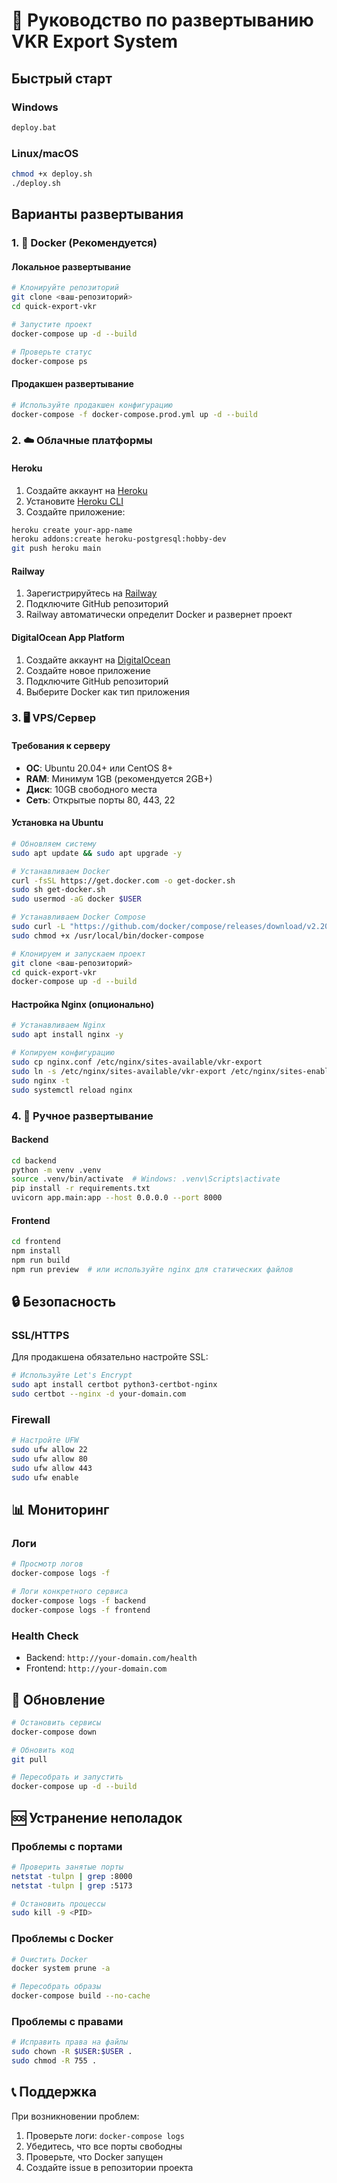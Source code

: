 # 🚀 Руководство по развертыванию VKR Export System

## Быстрый старт

### Windows
```cmd
deploy.bat
```

### Linux/macOS
```bash
chmod +x deploy.sh
./deploy.sh
```

## Варианты развертывания

### 1. 🐳 Docker (Рекомендуется)

#### Локальное развертывание
```bash
# Клонируйте репозиторий
git clone <ваш-репозиторий>
cd quick-export-vkr

# Запустите проект
docker-compose up -d --build

# Проверьте статус
docker-compose ps
```

#### Продакшен развертывание
```bash
# Используйте продакшен конфигурацию
docker-compose -f docker-compose.prod.yml up -d --build
```

### 2. ☁️ Облачные платформы

#### Heroku
1. Создайте аккаунт на [Heroku](https://heroku.com)
2. Установите [Heroku CLI](https://devcenter.heroku.com/articles/heroku-cli)
3. Создайте приложение:
```bash
heroku create your-app-name
heroku addons:create heroku-postgresql:hobby-dev
git push heroku main
```

#### Railway
1. Зарегистрируйтесь на [Railway](https://railway.app)
2. Подключите GitHub репозиторий
3. Railway автоматически определит Docker и развернет проект

#### DigitalOcean App Platform
1. Создайте аккаунт на [DigitalOcean](https://digitalocean.com)
2. Создайте новое приложение
3. Подключите GitHub репозиторий
4. Выберите Docker как тип приложения

### 3. 🖥️ VPS/Сервер

#### Требования к серверу
- **ОС**: Ubuntu 20.04+ или CentOS 8+
- **RAM**: Минимум 1GB (рекомендуется 2GB+)
- **Диск**: 10GB свободного места
- **Сеть**: Открытые порты 80, 443, 22

#### Установка на Ubuntu
```bash
# Обновляем систему
sudo apt update && sudo apt upgrade -y

# Устанавливаем Docker
curl -fsSL https://get.docker.com -o get-docker.sh
sudo sh get-docker.sh
sudo usermod -aG docker $USER

# Устанавливаем Docker Compose
sudo curl -L "https://github.com/docker/compose/releases/download/v2.20.0/docker-compose-$(uname -s)-$(uname -m)" -o /usr/local/bin/docker-compose
sudo chmod +x /usr/local/bin/docker-compose

# Клонируем и запускаем проект
git clone <ваш-репозиторий>
cd quick-export-vkr
docker-compose up -d --build
```

#### Настройка Nginx (опционально)
```bash
# Устанавливаем Nginx
sudo apt install nginx -y

# Копируем конфигурацию
sudo cp nginx.conf /etc/nginx/sites-available/vkr-export
sudo ln -s /etc/nginx/sites-available/vkr-export /etc/nginx/sites-enabled/
sudo nginx -t
sudo systemctl reload nginx
```

### 4. 🔧 Ручное развертывание

#### Backend
```bash
cd backend
python -m venv .venv
source .venv/bin/activate  # Windows: .venv\Scripts\activate
pip install -r requirements.txt
uvicorn app.main:app --host 0.0.0.0 --port 8000
```

#### Frontend
```bash
cd frontend
npm install
npm run build
npm run preview  # или используйте nginx для статических файлов
```

## 🔒 Безопасность

### SSL/HTTPS
Для продакшена обязательно настройте SSL:

```bash
# Используйте Let's Encrypt
sudo apt install certbot python3-certbot-nginx
sudo certbot --nginx -d your-domain.com
```

### Firewall
```bash
# Настройте UFW
sudo ufw allow 22
sudo ufw allow 80
sudo ufw allow 443
sudo ufw enable
```

## 📊 Мониторинг

### Логи
```bash
# Просмотр логов
docker-compose logs -f

# Логи конкретного сервиса
docker-compose logs -f backend
docker-compose logs -f frontend
```

### Health Check
- Backend: `http://your-domain.com/health`
- Frontend: `http://your-domain.com`

## 🔄 Обновление

```bash
# Остановить сервисы
docker-compose down

# Обновить код
git pull

# Пересобрать и запустить
docker-compose up -d --build
```

## 🆘 Устранение неполадок

### Проблемы с портами
```bash
# Проверить занятые порты
netstat -tulpn | grep :8000
netstat -tulpn | grep :5173

# Остановить процессы
sudo kill -9 <PID>
```

### Проблемы с Docker
```bash
# Очистить Docker
docker system prune -a

# Пересобрать образы
docker-compose build --no-cache
```

### Проблемы с правами
```bash
# Исправить права на файлы
sudo chown -R $USER:$USER .
sudo chmod -R 755 .
```

## 📞 Поддержка

При возникновении проблем:
1. Проверьте логи: `docker-compose logs`
2. Убедитесь, что все порты свободны
3. Проверьте, что Docker запущен
4. Создайте issue в репозитории проекта

